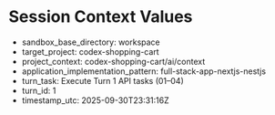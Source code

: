 # Session Context Values

- sandbox_base_directory: workspace
- target_project: codex-shopping-cart
- project_context: codex-shopping-cart/ai/context
- application_implementation_pattern: full-stack-app-nextjs-nestjs
- turn_task: Execute Turn 1 API tasks (01–04)
- turn_id: 1
- timestamp_utc: 2025-09-30T23:31:16Z
